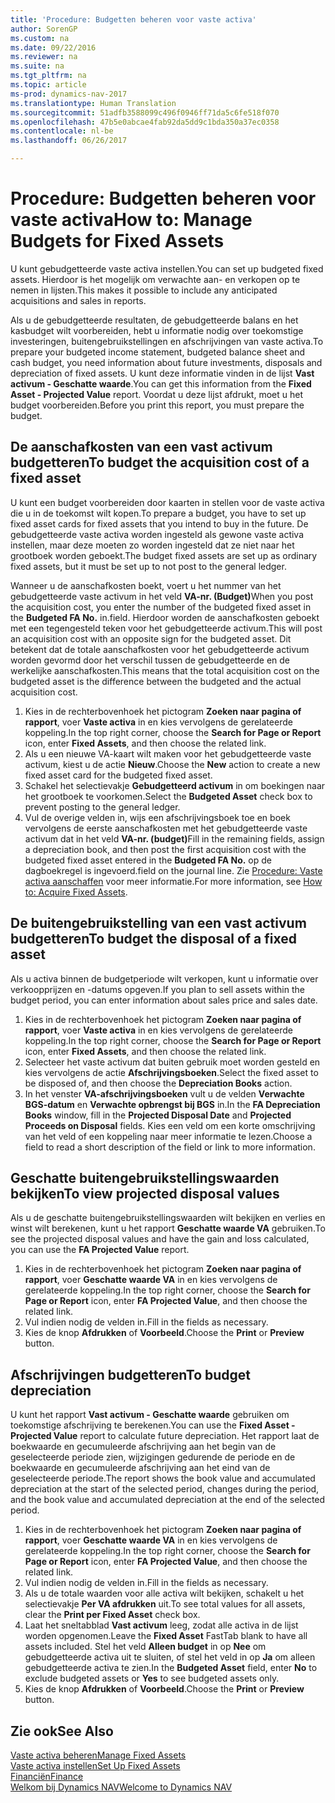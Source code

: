 ```yaml
---
title: 'Procedure: Budgetten beheren voor vaste activa'
author: SorenGP
ms.custom: na
ms.date: 09/22/2016
ms.reviewer: na
ms.suite: na
ms.tgt_pltfrm: na
ms.topic: article
ms-prod: dynamics-nav-2017
ms.translationtype: Human Translation
ms.sourcegitcommit: 51adfb3588099c496f0946ff71da5c6fe518f070
ms.openlocfilehash: 47b5e0abcae4fab92da5dd9c1bda350a37ec0358
ms.contentlocale: nl-be
ms.lasthandoff: 06/26/2017

---
```


# <a name="how-to-manage-budgets-for-fixed-assets"></a><span data-ttu-id="dcb0e-102">Procedure: Budgetten beheren voor vaste activa</span><span class="sxs-lookup"><span data-stu-id="dcb0e-102">How to: Manage Budgets for Fixed Assets</span></span>
<span data-ttu-id="dcb0e-103">U kunt gebudgetteerde vaste activa instellen.</span><span class="sxs-lookup"><span data-stu-id="dcb0e-103">You can set up budgeted fixed assets.</span></span> <span data-ttu-id="dcb0e-104">Hierdoor is het mogelijk om verwachte aan- en verkopen op te nemen in lijsten.</span><span class="sxs-lookup"><span data-stu-id="dcb0e-104">This makes it possible to include any anticipated acquisitions and sales in reports.</span></span>  

 <span data-ttu-id="dcb0e-105">Als u de gebudgetteerde resultaten, de gebudgetteerde balans en het kasbudget wilt voorbereiden, hebt u informatie nodig over toekomstige investeringen, buitengebruikstellingen en afschrijvingen van vaste activa.</span><span class="sxs-lookup"><span data-stu-id="dcb0e-105">To prepare your budgeted income statement, budgeted balance sheet and cash budget, you need information about future investments, disposals and depreciation of fixed assets.</span></span> <span data-ttu-id="dcb0e-106">U kunt deze informatie vinden in de lijst **Vast activum - Geschatte waarde**.</span><span class="sxs-lookup"><span data-stu-id="dcb0e-106">You can get this information from the **Fixed Asset - Projected Value** report.</span></span> <span data-ttu-id="dcb0e-107">Voordat u deze lijst afdrukt, moet u het budget voorbereiden.</span><span class="sxs-lookup"><span data-stu-id="dcb0e-107">Before you print this report, you must prepare the budget.</span></span>  

## <a name="to-budget-the-acquisition-cost-of-a-fixed-asset"></a><span data-ttu-id="dcb0e-108">De aanschafkosten van een vast activum budgetteren</span><span class="sxs-lookup"><span data-stu-id="dcb0e-108">To budget the acquisition cost of a fixed asset</span></span>
<span data-ttu-id="dcb0e-109">U kunt een budget voorbereiden door kaarten in stellen voor de vaste activa die u in de toekomst wilt kopen.</span><span class="sxs-lookup"><span data-stu-id="dcb0e-109">To prepare a budget, you have to set up fixed asset cards for fixed assets that you intend to buy in the future.</span></span> <span data-ttu-id="dcb0e-110">De gebudgetteerde vaste activa worden ingesteld als gewone vaste activa instellen, maar deze moeten zo worden ingesteld dat ze niet naar het grootboek worden geboekt.</span><span class="sxs-lookup"><span data-stu-id="dcb0e-110">The budget fixed assets are set up as ordinary fixed assets, but it must be set up to not post to the general ledger.</span></span>

<span data-ttu-id="dcb0e-111">Wanneer u de aanschafkosten boekt, voert u het nummer van het gebudgetteerde vaste activum in het veld **VA-nr. (Budget)**</span><span class="sxs-lookup"><span data-stu-id="dcb0e-111">When you post the acquisition cost, you enter the number of the budgeted fixed asset in the **Budgeted FA No.**</span></span> <span data-ttu-id="dcb0e-112">in.</span><span class="sxs-lookup"><span data-stu-id="dcb0e-112">field.</span></span> <span data-ttu-id="dcb0e-113">Hierdoor worden de aanschafkosten geboekt met een tegengesteld teken voor het gebudgetteerde activum.</span><span class="sxs-lookup"><span data-stu-id="dcb0e-113">This will post an acquisition cost with an opposite sign for the budgeted asset.</span></span> <span data-ttu-id="dcb0e-114">Dit betekent dat de totale aanschafkosten voor het gebudgetteerde activum worden gevormd door het verschil tussen de gebudgetteerde en de werkelijke aanschafkosten.</span><span class="sxs-lookup"><span data-stu-id="dcb0e-114">This means that the total acquisition cost on the budgeted asset is the difference between the budgeted and the actual acquisition cost.</span></span>

1. <span data-ttu-id="dcb0e-115">Kies in de rechterbovenhoek het pictogram **Zoeken naar pagina of rapport**, voer **Vaste activa** in en kies vervolgens de gerelateerde koppeling.</span><span class="sxs-lookup"><span data-stu-id="dcb0e-115">In the top right corner, choose the **Search for Page or Report** icon, enter **Fixed Assets**, and then choose the related link.</span></span>
2. <span data-ttu-id="dcb0e-116">Als u een nieuwe VA-kaart wilt maken voor het gebudgetteerde vaste activum, kiest u de actie **Nieuw**.</span><span class="sxs-lookup"><span data-stu-id="dcb0e-116">Choose the **New** action to create a new fixed asset card for the budgeted fixed asset.</span></span>
3. <span data-ttu-id="dcb0e-117">Schakel het selectievakje **Gebudgetteerd activum** in om boekingen naar het grootboek te voorkomen.</span><span class="sxs-lookup"><span data-stu-id="dcb0e-117">Select the **Budgeted Asset** check box to prevent posting to the general ledger.</span></span>
4. <span data-ttu-id="dcb0e-118">Vul de overige velden in, wijs een afschrijvingsboek toe en boek vervolgens de eerste aanschafkosten met het gebudgetteerde vaste activum dat in het veld **VA-nr. (budget)**</span><span class="sxs-lookup"><span data-stu-id="dcb0e-118">Fill in the remaining fields, assign a depreciation book, and then post the first acquisition cost with the budgeted fixed asset entered in the **Budgeted FA No.**</span></span> <span data-ttu-id="dcb0e-119">op de dagboekregel is ingevoerd.</span><span class="sxs-lookup"><span data-stu-id="dcb0e-119">field on the journal line.</span></span> <span data-ttu-id="dcb0e-120">Zie [Procedure: Vaste activa aanschaffen](fa-how-acquire.md) voor meer informatie.</span><span class="sxs-lookup"><span data-stu-id="dcb0e-120">For more information, see [How to: Acquire Fixed Assets](fa-how-acquire.md).</span></span>

## <a name="to-budget-the-disposal-of-a-fixed-asset"></a><span data-ttu-id="dcb0e-121">De buitengebruikstelling van een vast activum budgetteren</span><span class="sxs-lookup"><span data-stu-id="dcb0e-121">To budget the disposal of a fixed asset</span></span>
<span data-ttu-id="dcb0e-122">Als u activa binnen de budgetperiode wilt verkopen, kunt u informatie over verkoopprijzen en -datums opgeven.</span><span class="sxs-lookup"><span data-stu-id="dcb0e-122">If you plan to sell assets within the budget period, you can enter information about sales price and sales date.</span></span>

1. <span data-ttu-id="dcb0e-123">Kies in de rechterbovenhoek het pictogram **Zoeken naar pagina of rapport**, voer **Vaste activa** in en kies vervolgens de gerelateerde koppeling.</span><span class="sxs-lookup"><span data-stu-id="dcb0e-123">In the top right corner, choose the **Search for Page or Report** icon, enter **Fixed Assets**, and then choose the related link.</span></span>
2. <span data-ttu-id="dcb0e-124">Selecteer het vaste activum dat buiten gebruik moet worden gesteld en kies vervolgens de actie **Afschrijvingsboeken**.</span><span class="sxs-lookup"><span data-stu-id="dcb0e-124">Select the fixed asset to be disposed of, and then choose the **Depreciation Books** action.</span></span>
3. <span data-ttu-id="dcb0e-125">In het venster **VA-afschrijvingsboeken** vult u de velden **Verwachte BGS-datum** en **Verwachte opbrengst bij BGS** in.</span><span class="sxs-lookup"><span data-stu-id="dcb0e-125">In the **FA Depreciation Books** window, fill in the **Projected Disposal Date** and **Projected Proceeds on Disposal** fields.</span></span> <span data-ttu-id="dcb0e-126">Kies een veld om een korte omschrijving van het veld of een koppeling naar meer informatie te lezen.</span><span class="sxs-lookup"><span data-stu-id="dcb0e-126">Choose a field to read a short description of the field or link to more information.</span></span>

## <a name="to-view-projected-disposal-values"></a><span data-ttu-id="dcb0e-127">Geschatte buitengebruikstellingswaarden bekijken</span><span class="sxs-lookup"><span data-stu-id="dcb0e-127">To view projected disposal values</span></span>
<span data-ttu-id="dcb0e-128">Als u de geschatte buitengebruikstellingswaarden wilt bekijken en verlies en winst wilt berekenen, kunt u het rapport **Geschatte waarde VA** gebruiken.</span><span class="sxs-lookup"><span data-stu-id="dcb0e-128">To see the projected disposal values and have the gain and loss calculated, you can use the **FA Projected Value** report.</span></span>

1. <span data-ttu-id="dcb0e-129">Kies in de rechterbovenhoek het pictogram **Zoeken naar pagina of rapport**, voer **Geschatte waarde VA** in en kies vervolgens de gerelateerde koppeling.</span><span class="sxs-lookup"><span data-stu-id="dcb0e-129">In the top right corner, choose the **Search for Page or Report** icon, enter **FA Projected Value**, and then choose the related link.</span></span>
2. <span data-ttu-id="dcb0e-130">Vul indien nodig de velden in.</span><span class="sxs-lookup"><span data-stu-id="dcb0e-130">Fill in the fields as necessary.</span></span>
3. <span data-ttu-id="dcb0e-131">Kies de knop **Afdrukken** of **Voorbeeld**.</span><span class="sxs-lookup"><span data-stu-id="dcb0e-131">Choose the **Print** or **Preview** button.</span></span>

## <a name="to-budget-depreciation"></a><span data-ttu-id="dcb0e-132">Afschrijvingen budgetteren</span><span class="sxs-lookup"><span data-stu-id="dcb0e-132">To budget depreciation</span></span>
<span data-ttu-id="dcb0e-133">U kunt het rapport **Vast activum - Geschatte waarde** gebruiken om toekomstige afschrijving te berekenen.</span><span class="sxs-lookup"><span data-stu-id="dcb0e-133">You can use the **Fixed Asset - Projected Value** report to calculate future depreciation.</span></span> <span data-ttu-id="dcb0e-134">Het rapport laat de boekwaarde en gecumuleerde afschrijving aan het begin van de geselecteerde periode zien, wijzigingen gedurende de periode en de boekwaarde en gecumuleerde afschrijving aan het eind van de geselecteerde periode.</span><span class="sxs-lookup"><span data-stu-id="dcb0e-134">The report shows the book value and accumulated depreciation at the start of the selected period, changes during the period, and the book value and accumulated depreciation at the end of the selected period.</span></span>

1. <span data-ttu-id="dcb0e-135">Kies in de rechterbovenhoek het pictogram **Zoeken naar pagina of rapport**, voer **Geschatte waarde VA** in en kies vervolgens de gerelateerde koppeling.</span><span class="sxs-lookup"><span data-stu-id="dcb0e-135">In the top right corner, choose the **Search for Page or Report** icon, enter **FA Projected Value**, and then choose the related link.</span></span>
2. <span data-ttu-id="dcb0e-136">Vul indien nodig de velden in.</span><span class="sxs-lookup"><span data-stu-id="dcb0e-136">Fill in the fields as necessary.</span></span>
3. <span data-ttu-id="dcb0e-137">Als u de totale waarden voor alle activa wilt bekijken, schakelt u het selectievakje **Per VA afdrukken** uit.</span><span class="sxs-lookup"><span data-stu-id="dcb0e-137">To see total values for all assets, clear the **Print per Fixed Asset** check box.</span></span>
4. <span data-ttu-id="dcb0e-138">Laat het sneltabblad **Vast activum** leeg, zodat alle activa in de lijst worden opgenomen.</span><span class="sxs-lookup"><span data-stu-id="dcb0e-138">Leave the **Fixed Asset** FastTab blank to have all assets included.</span></span> <span data-ttu-id="dcb0e-139">Stel het veld **Alleen budget** in op **Nee** om gebudgetteerde activa uit te sluiten, of stel het veld in op **Ja** om alleen gebudgetteerde activa te zien.</span><span class="sxs-lookup"><span data-stu-id="dcb0e-139">In the **Budgeted Asset** field, enter **No** to exclude budgeted assets or **Yes** to see budgeted assets only.</span></span>
5. <span data-ttu-id="dcb0e-140">Kies de knop **Afdrukken** of **Voorbeeld**.</span><span class="sxs-lookup"><span data-stu-id="dcb0e-140">Choose the **Print** or **Preview** button.</span></span>

## <a name="see-also"></a><span data-ttu-id="dcb0e-141">Zie ook</span><span class="sxs-lookup"><span data-stu-id="dcb0e-141">See Also</span></span>
[<span data-ttu-id="dcb0e-142">Vaste activa beheren</span><span class="sxs-lookup"><span data-stu-id="dcb0e-142">Manage Fixed Assets</span></span>](fa-manage.md)  
[<span data-ttu-id="dcb0e-143">Vaste activa instellen</span><span class="sxs-lookup"><span data-stu-id="dcb0e-143">Set Up Fixed Assets</span></span>](fa-setup.md)  
[<span data-ttu-id="dcb0e-144">Financiën</span><span class="sxs-lookup"><span data-stu-id="dcb0e-144">Finance</span></span>](finance-setup.md)  
[<span data-ttu-id="dcb0e-145">Welkom bij Dynamics NAV</span><span class="sxs-lookup"><span data-stu-id="dcb0e-145">Welcome to Dynamics NAV</span></span>](across-get-started.md)

